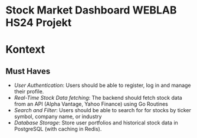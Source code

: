 # Stock Market Dashboard WEBLAB HS24 Projekt
# Kontext

## Must Haves
- *User Authentication*: Users should be able to register, log in and manage their profile.
- *Real-Time Stock Data fetching*: The backend should fetch stock data from an API (Alpha Vantage, Yahoo Finance) using Go Routines
- *Search and Filter*: Users should be able to search for for stocks by ticker symbol, company name, or industry
- *Database Storage*: Store user portfolios and historical stock data in PostgreSQL (with caching in Redis).
